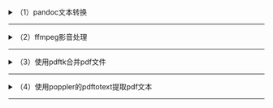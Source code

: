 <details markdown='1'><summary>（1）pandoc文本转换</summary>

# （1）pandoc文本转换

```bash
pandoc -s 基地.epub -o 基地.txt --wrap=none
```

</details>

----

<details markdown='1'><summary>（2）ffmpeg影音处理</summary>

# （2）ffmpeg影音处理

- 无损ape转为mp3

- 这个命令将音频编码为320 kbps的MP3文件。根据需要调整比特率（例如128k, 256k, 320k）。

```bash
ffmpeg -i 2寂静山林.ape -codec:a libmp3lame -b:a 320k 2寂静山林.mp3
```

- 使用python批量执行转换

```py
import subprocess
import os

# 获取当前目录下所有的APE文件
ape文件列表 = [文件 for 文件 in os.listdir('.') if 文件.endswith('.ape')]

# 循环处理每个APE文件
for 文件 in ape文件列表:
    # 构建输出文件名
    输出文件 = 文件.replace('.ape', '.mp3')
    # 构建ffmpeg命令
    命令 = ['ffmpeg', '-i', 文件, '-codec:a', 'libmp3lame', '-b:a', '320k', 输出文件]
    # 执行命令
    subprocess.run(命令)

```

- `subprocess` 是 Python 标准库中的一个模块，它允许你在 Python 脚本中创建新的进程，连接到其输入、输出和错误管道，并且获取返回状态码。这个模块提供了多个函数来执行外部命令，比如 `subprocess.run()`，`subprocess.Popen()` 等。

- 使用 `subprocess` 模块，你可以在 Python 中执行外部命令，如系统命令、Shell 命令等，并且可以通过 Python 脚本与这些外部命令进行交互。

</details>

----

<details markdown='1'><summary>（3）使用pdftk合并pdf文件</summary>

# （3）使用pdftk合并pdf文件

- 安装pdftk工具包
```bash
sudo apt install pdftk
```
- 合并名为file1.pdf和file2.pdf的两个PDF文件，并将输出保存为combined.pdf。
```bash
pdftk file1.pdf file2.pdf cat output combined.pdf
```

</details>

----

<details markdown='1'><summary>（4）使用poppler的pdftotext提取pdf文本</summary>

# （4）使用poppler的pdftotext提取pdf文本

如果PDF文件有几百页，可以使用`pdftotext`工具一次性提取整个PDF文件的文本内容。以下是在Termux中提取长PDF文件文本的详细步骤：

1. **更新和安装必要的软件包**：
   ```sh
   pkg update
   pkg upgrade
   pkg install poppler
   ```

2. **使用 `pdftotext` 提取文本**：
   ```sh
   pdftotext input.pdf output.txt
   ```
   - `input.pdf` 是你要转换的PDF文件路径。
   - `output.txt` 是输出的文本文件路径。

3. **验证输出文件**：
   ```sh
   cat output.txt
   ```
- 即使PDF文件有几百页，它也能够一次性完成文本提取。

### 主要选项：
- **默认行为**：不指定任何选项时，`pdftotext` 会智能地提取文本，保持基本的段落结构。
- **-layout**：保持原始 PDF 的布局，这会使输出的文本文件尽量模拟 PDF 的视觉布局。
- **-raw**：逐行提取文本，不进行段落和布局分析。
- **-fixed <number>**：使用固定宽度的字符网格来提取文本。

### 示例：
1. **默认提取**：
   ```sh
   pdftotext input.pdf output.txt
   ```

2. **保持布局**（非默认）：
   ```sh
   pdftotext -layout input.pdf output.txt
   ```

3. **逐行提取**：
   ```sh
   pdftotext -raw input.pdf output.txt
   ```

4. **固定宽度提取**：
   ```sh
   pdftotext -fixed 10 input.pdf output.txt
   ```

### 查看帮助：
你可以通过以下命令查看 `pdftotext` 的所有可用选项：
```sh
pdftotext -h
```

</details>

----
